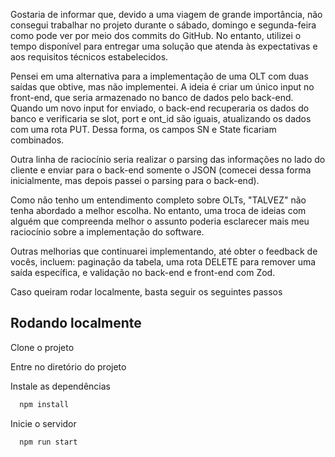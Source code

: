 Gostaria de informar que, devido a uma viagem de grande importância, não consegui trabalhar no projeto durante o sábado, domingo e segunda-feira como pode ver por meio dos commits do GitHub. No entanto, utilizei o tempo disponível para entregar uma solução que atenda às expectativas e aos requisitos técnicos estabelecidos.


Pensei em uma alternativa para a implementação de uma OLT com duas saídas que obtive, mas não implementei. A ideia é criar um único input no front-end, que seria armazenado no banco de dados pelo back-end. Quando um novo input for enviado, o back-end recuperaria os dados do banco e verificaria se slot, port e ont_id são iguais, atualizando os dados com uma rota PUT. Dessa forma, os campos SN e State ficariam combinados.

Outra linha de raciocínio seria realizar o parsing das informações no lado do cliente e enviar para o back-end somente o JSON (comecei dessa forma inicialmente, mas depois passei o parsing para o back-end).

Como não tenho um entendimento completo sobre OLTs, "TALVEZ" não tenha abordado a melhor escolha. No entanto, uma troca de ideias com alguém que compreenda melhor o assunto poderia esclarecer mais meu raciocínio sobre a implementação do software.

Outras melhorias que continuarei implementando, até obter o feedback de vocês, incluem: paginação da tabela, uma rota DELETE para remover uma saída específica, e validação no back-end e front-end com Zod.

Caso queiram rodar localmente, basta seguir os seguintes passos

## Rodando localmente

Clone o projeto

Entre no diretório do projeto

Instale as dependências

```bash
  npm install
```

Inicie o servidor

```bash
  npm run start
```
